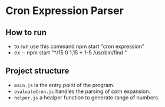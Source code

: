 # Cron Expression Parser

## How to run
- to run use this command npm start "cron expression"
- ex :- npm start "*/15 0 1,15 * 1-5 /usr/bin/find "  

## Project structure
- `main.js` is the entry point of the program.
- `evaluateCron.js` handles the parsing of corn expansion.
- `helper.js` a healper function to generate range of numbers.


